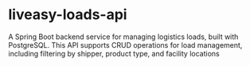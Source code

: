 # liveasy-loads-api
A Spring Boot backend service for managing logistics loads, built with PostgreSQL. This API supports CRUD operations for load management, including filtering by shipper, product type, and facility locations
